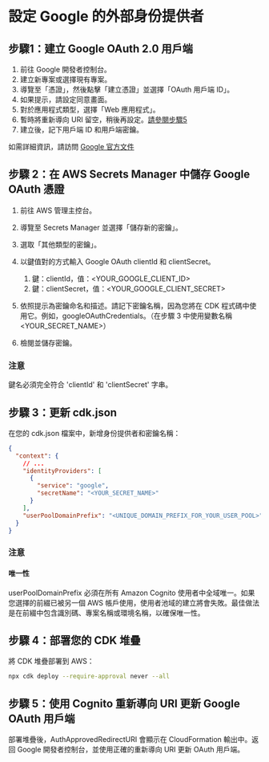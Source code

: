 # 設定 Google 的外部身份提供者

## 步驟1：建立 Google OAuth 2.0 用戶端

1. 前往 Google 開發者控制台。
2. 建立新專案或選擇現有專案。
3. 導覽至「憑證」，然後點擊「建立憑證」並選擇「OAuth 用戶端 ID」。
4. 如果提示，請設定同意畫面。
5. 對於應用程式類型，選擇「Web 應用程式」。
6. 暫時將重新導向 URI 留空，稍後再設定。[請參閱步驟5](#step-5-update-google-oauth-client-with-cognito-redirect-uris)
7. 建立後，記下用戶端 ID 和用戶端密鑰。

如需詳細資訊，請訪問 [Google 官方文件](https://support.google.com/cloud/answer/6158849?hl=en)

## 步驟 2：在 AWS Secrets Manager 中儲存 Google OAuth 憑證

1. 前往 AWS 管理主控台。
2. 導覽至 Secrets Manager 並選擇「儲存新的密鑰」。
3. 選取「其他類型的密鑰」。
4. 以鍵值對的方式輸入 Google OAuth clientId 和 clientSecret。

   1. 鍵：clientId，值：<YOUR_GOOGLE_CLIENT_ID>
   2. 鍵：clientSecret，值：<YOUR_GOOGLE_CLIENT_SECRET>

5. 依照提示為密鑰命名和描述。請記下密鑰名稱，因為您將在 CDK 程式碼中使用它。例如，googleOAuthCredentials。（在步驟 3 中使用變數名稱 <YOUR_SECRET_NAME>）
6. 檢閱並儲存密鑰。

### 注意

鍵名必須完全符合 'clientId' 和 'clientSecret' 字串。

## 步驟 3：更新 cdk.json

在您的 cdk.json 檔案中，新增身份提供者和密鑰名稱：

```json
{
  "context": {
    // ...
    "identityProviders": [
      {
        "service": "google",
        "secretName": "<YOUR_SECRET_NAME>"
      }
    ],
    "userPoolDomainPrefix": "<UNIQUE_DOMAIN_PREFIX_FOR_YOUR_USER_POOL>"
  }
}
```

### 注意

#### 唯一性

userPoolDomainPrefix 必須在所有 Amazon Cognito 使用者中全域唯一。如果您選擇的前綴已被另一個 AWS 帳戶使用，使用者池域的建立將會失敗。最佳做法是在前綴中包含識別碼、專案名稱或環境名稱，以確保唯一性。

## 步驟 4：部署您的 CDK 堆疊

將 CDK 堆疊部署到 AWS：

```sh
npx cdk deploy --require-approval never --all
```

## 步驟 5：使用 Cognito 重新導向 URI 更新 Google OAuth 用戶端

部署堆疊後，AuthApprovedRedirectURI 會顯示在 CloudFormation 輸出中。返回 Google 開發者控制台，並使用正確的重新導向 URI 更新 OAuth 用戶端。